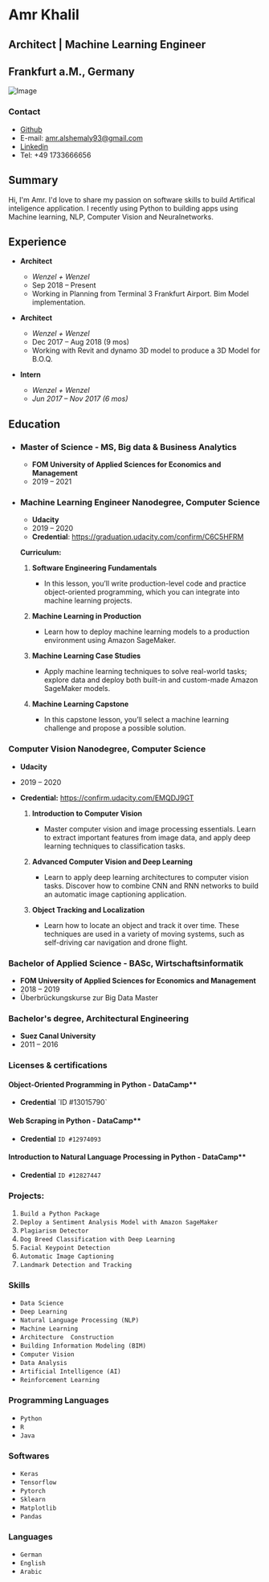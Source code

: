 # Amr Khalil 
## Architect | Machine Learning Engineer
## Frankfurt a.M., Germany
![Image](https://media-exp1.licdn.com/dms/image/C4E03AQEOGFI_q39YJw/profile-displayphoto-shrink_200_200/0?e=1594857600&v=beta&t=S23XUsYQ6T3z67begsRGdBMbzV0OUI-zM5oX6OiTLwQ)

### Contact
- [Github](https://github.com/amr-khalil)
- E-mail: amr.alshemaly93@gmail.com
- [Linkedin](https://linkedin.com/in/amrk)
- Tel: +49 1733666656


## Summary
  Hi, I'm Amr. I'd love to share my passion on software skills to build Artifical inteligence application. I recently using Python to building apps using Machine learning, NLP, Computer Vision and Neuralnetworks. 


## Experience

- **Architect**
  - _Wenzel + Wenzel_
  - Sep 2018 – Present
  - Working in Planning from Terminal 3 Frankfurt Airport. Bim Model implementation.

- **Architect**
  - _Wenzel + Wenzel_
  - Dec 2017 – Aug 2018 (9 mos)
  - Working with Revit and dynamo 3D model to produce a 3D Model for B.O.Q.

- **Intern**
    - _Wenzel + Wenzel_
    - _Jun 2017 – Nov 2017 (6 mos)_


## Education

- ### Master of Science - MS, Big data & Business Analytics
    - **FOM University of Applied Sciences for Economics and Management**
    - 2019 – 2021

- ### Machine Learning Engineer Nanodegree, Computer Science
    - **Udacity**
    - 2019 – 2020
    - **Credential**: https://graduation.udacity.com/confirm/C6C5HFRM

  **Curriculum:**

  1. **Software Engineering Fundamentals**
     - In this lesson, you’ll write production-level code and practice object-oriented programming, which you can integrate into machine         learning projects.

  2. **Machine Learning in Production**
      - Learn how to deploy machine learning models to a production environment using Amazon SageMaker.

  3. **Machine Learning Case Studies**
     - Apply machine learning techniques to solve real-world tasks; explore data and deploy both built-in and custom-made Amazon  SageMaker    models.

  4. **Machine Learning Capstone**
     - In this capstone lesson, you’ll select a machine learning challenge and propose a possible solution.



### Computer Vision Nanodegree, Computer Science
- **Udacity**
- 2019 – 2020
- **Credential:** https://confirm.udacity.com/EMQDJ9GT

  1.  **Introduction to Computer Vision**
      - Master computer vision and image processing essentials. Learn to extract important features from image data, and apply deep  learning     techniques to classification tasks.

  2. **Advanced Computer Vision and Deep Learning**
     - Learn to apply deep learning architectures to computer vision tasks. Discover how to combine CNN and RNN networks to build an  automatic image captioning application.

  3. **Object Tracking and Localization**
      - Learn how to locate an object and track it over time. These techniques are used in a variety of moving systems, such as self-driving car navigation and drone flight.



### Bachelor of Applied Science - BASc, Wirtschaftsinformatik
  - **FOM University of Applied Sciences for Economics and Management**
  - 2018 – 2019
  - Überbrückungskurse zur Big Data Master


### Bachelor's degree, Architectural Engineering
  - **Suez Canal University**
  - 2011 – 2016
  
  
### Licenses & certifications

#### Object-Oriented Programming in Python - DataCamp**
  - **Credential** ´ID #13015790`

#### Web Scraping in Python - DataCamp**
  - **Credential** `ID #12974093`

#### Introduction to Natural Language Processing in Python - DataCamp**
  - **Credential** `ID #12827447`

### Projects:
  1. `Build a Python Package`
  2. `Deploy a Sentiment Analysis Model with Amazon SageMaker`
  3. `Plagiarism Detector`
  4. `Dog Breed Classification with Deep Learning`
  5. `Facial Keypoint Detection`
  6. `Automatic Image Captioning`
  7. `Landmark Detection and Tracking`



### Skills
  - `Data Science`
  - `Deep Learning`
  - `Natural Language Processing (NLP)`
  - `Machine Learning`
  - `Architecture  Construction`  
  - `Building Information Modeling (BIM)`
  - `Computer Vision`
  - `Data Analysis`
  - `Artificial Intelligence (AI)`
  - `Reinforcement Learning`

### Programming Languages
  - `Python`
  - `R`       
  - `Java` 

### Softwares
  - `Keras`
  - `Tensorflow`
  - `Pytorch`
  - `Sklearn`
  - `Matplotlib`
  - `Pandas`

### Languages
  - `German`
  - `English`
  - `Arabic`

